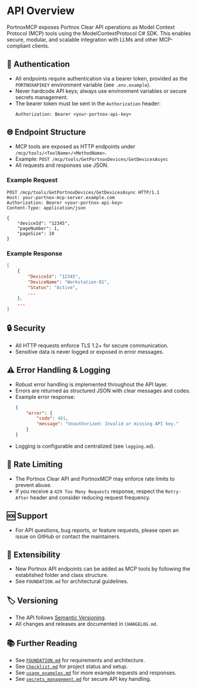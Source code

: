 # API Overview

PortnoxMCP exposes Portnox Clear API operations as Model Context Protocol (MCP) tools using the ModelContextProtocol C# SDK. This enables secure, modular, and scalable integration with LLMs and other MCP-compliant clients.

## 🔐 Authentication
- All endpoints require authentication via a bearer token, provided as the `PORTNOXAPIKEY` environment variable (see `.env.example`).
- Never hardcode API keys; always use environment variables or secure secrets management.
- The bearer token must be sent in the `Authorization` header:
	```http
	Authorization: Bearer <your-portnox-api-key>
	```

## 🌐 Endpoint Structure
- MCP tools are exposed as HTTP endpoints under `/mcp/tools/<ToolName>/<MethodName>`.
- Example: `POST /mcp/tools/GetPortnoxDevices/GetDevicesAsync`
- All requests and responses use JSON.

### Example Request
```http
POST /mcp/tools/GetPortnoxDevices/GetDevicesAsync HTTP/1.1
Host: your-portnox-mcp-server.example.com
Authorization: Bearer <your-portnox-api-key>
Content-Type: application/json

{
	"deviceId": "12345",
	"pageNumber": 1,
	"pageSize": 10
}
```

### Example Response
```json
[
	{
		"DeviceId": "12345",
		"DeviceName": "Workstation-01",
		"Status": "Active",
		...
	},
	...
]
```

## 🔒 Security
- All HTTP requests enforce TLS 1.2+ for secure communication.
- Sensitive data is never logged or exposed in error messages.

## ⚠️ Error Handling & Logging
- Robust error handling is implemented throughout the API layer.
- Errors are returned as structured JSON with clear messages and codes.
- Example error response:
	```json
	{
		"error": {
			"code": 401,
			"message": "Unauthorized: Invalid or missing API key."
		}
	}
	```
- Logging is configurable and centralized (see `logging.md`).
## 🚦 Rate Limiting
- The Portnox Clear API and PortnoxMCP may enforce rate limits to prevent abuse.
- If you receive a `429 Too Many Requests` response, respect the `Retry-After` header and consider reducing request frequency.
## 🆘 Support
- For API questions, bug reports, or feature requests, please open an issue on GitHub or contact the maintainers.

## 🧩 Extensibility
- New Portnox API endpoints can be added as MCP tools by following the established folder and class structure.
- See `FOUNDATION.md` for architectural guidelines.

## 🏷️ Versioning
- The API follows [Semantic Versioning](https://semver.org/).
- All changes and releases are documented in `CHANGELOG.md`.

## 📚 Further Reading
- See [`FOUNDATION.md`](../FOUNDATION.md) for requirements and architecture.
- See [`Checklist.md`](../Checklist.md) for project status and setup.
- See [`usage_examples.md`](usage_examples.md) for more example requests and responses.
- See [`secrets_management.md`](secrets_management.md) for secure API key handling.
